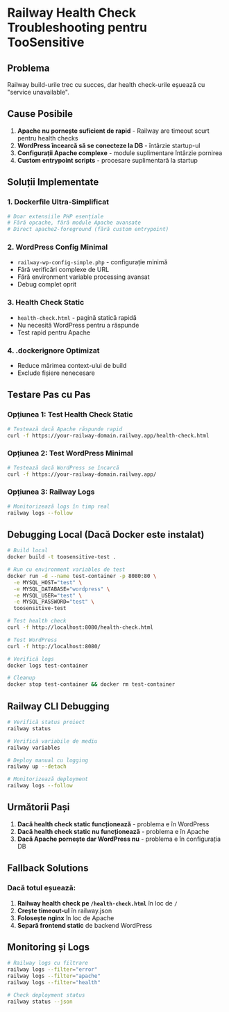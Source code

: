 # Railway Health Check Troubleshooting pentru TooSensitive

## Problema
Railway build-urile trec cu succes, dar health check-urile eșuează cu "service unavailable".

## Cause Posibile
1. **Apache nu pornește suficient de rapid** - Railway are timeout scurt pentru health checks
2. **WordPress încearcă să se conecteze la DB** - întârzie startup-ul
3. **Configurații Apache complexe** - module suplimentare întârzie pornirea
4. **Custom entrypoint scripts** - procesare suplimentară la startup

## Soluții Implementate

### 1. Dockerfile Ultra-Simplificat
```dockerfile
# Doar extensiile PHP esențiale
# Fără opcache, fără module Apache avansate
# Direct apache2-foreground (fără custom entrypoint)
```

### 2. WordPress Config Minimal
- `railway-wp-config-simple.php` - configurație minimă
- Fără verificări complexe de URL
- Fără environment variable processing avansat
- Debug complet oprit

### 3. Health Check Static
- `health-check.html` - pagină statică rapidă
- Nu necesită WordPress pentru a răspunde
- Test rapid pentru Apache

### 4. .dockerignore Optimizat
- Reduce mărimea context-ului de build
- Exclude fișiere nenecesare

## Testare Pas cu Pas

### Opțiunea 1: Test Health Check Static
```bash
# Testează dacă Apache răspunde rapid
curl -f https://your-railway-domain.railway.app/health-check.html
```

### Opțiunea 2: Test WordPress Minimal
```bash
# Testează dacă WordPress se încarcă
curl -f https://your-railway-domain.railway.app/
```

### Opțiunea 3: Railway Logs
```bash
# Monitorizează logs în timp real
railway logs --follow
```

## Debugging Local (Dacă Docker este instalat)

```bash
# Build local
docker build -t toosensitive-test .

# Run cu environment variables de test
docker run -d --name test-container -p 8080:80 \
  -e MYSQL_HOST="test" \
  -e MYSQL_DATABASE="wordpress" \
  -e MYSQL_USER="test" \
  -e MYSQL_PASSWORD="test" \
  toosensitive-test

# Test health check
curl -f http://localhost:8080/health-check.html

# Test WordPress
curl -f http://localhost:8080/

# Verifică logs
docker logs test-container

# Cleanup
docker stop test-container && docker rm test-container
```

## Railway CLI Debugging

```bash
# Verifică status proiect
railway status

# Verifică variabile de mediu
railway variables

# Deploy manual cu logging
railway up --detach

# Monitorizează deployment
railway logs --follow
```

## Următorii Pași

1. **Dacă health check static funcționează** - problema e în WordPress
2. **Dacă health check static nu funcționează** - problema e în Apache
3. **Dacă Apache pornește dar WordPress nu** - problema e în configurația DB

## Fallback Solutions

### Dacă totul eșuează:
1. **Railway health check pe `/health-check.html`** în loc de `/`
2. **Crește timeout-ul** în railway.json
3. **Folosește nginx** în loc de Apache
4. **Separă frontend static** de backend WordPress

## Monitoring și Logs

```bash
# Railway logs cu filtrare
railway logs --filter="error"
railway logs --filter="apache"
railway logs --filter="health"

# Check deployment status
railway status --json
```